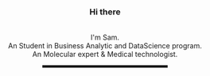<div align="center">

### Hi there 
<br> I'm Sam. 
<br> An Student in Business Analytic and DataScience program.
<br> An Molecular expert & Medical technologist.

  
<hr width="50%" style="height:5px;">

<!--
**PKTan9/PKTan9** is a ✨ _special_ ✨ repository because its `README.md` (this file) appears on your GitHub profile.

Here are some ideas to get you started:

- 🔭 I’m currently working on ...
- 🌱 I’m currently learning ...
- 👯 I’m looking to collaborate on ...
- 🤔 I’m looking for help with ...
- 💬 Ask me about ...
- 📫 How to reach me: ...
- 😄 Pronouns: ...
- ⚡ Fun fact: ...
-->
